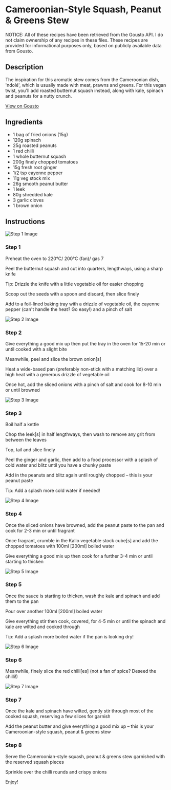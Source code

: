 # Cameroonian-Style Squash, Peanut & Greens Stew

NOTICE: All of these recipes have been retrieved from the Gousto API. I do not claim ownership of any recipes in these files. These recipes are provided for informational purposes only, based on publicly available data from Gousto.

## Description

The inspiration for this aromatic stew comes from the Cameroonian dish, 'ndolé', which is usually made with meat, prawns and greens. For this vegan twist, you'll add roasted butternut squash instead, along with kale, spinach and peanuts for a nutty crunch. 

[View on Gousto](https://www.gousto.co.uk/recipes/cookbook/cameroonian-style-squash-peanut-greens-stew)

## Ingredients

- 1 bag of fried onions (15g)
- 120g spinach
- 25g roasted peanuts 
- 1 red chilli
- 1 whole butternut squash
- 200g finely chopped tomatoes
- 15g fresh root ginger
- 1/2 tsp cayenne pepper
- 11g veg stock mix	
- 26g smooth peanut butter 	
- 1 leek
- 80g shredded kale
- 3 garlic cloves
- 1 brown onion

## Instructions

![Step 1 Image](https://production-media.gousto.co.uk/cms/recipe-step-image/Step-1-1602077287925-x200.jpg)

### Step 1

Preheat the oven to 220°C/ 200°C (fan)/ gas 7

Peel the butternut squash and cut into quarters, lengthways, using a sharp knife

Tip: Drizzle the knife with a little vegetable oil for easier chopping

Scoop out the seeds with a spoon and discard, then slice finely

Add to a foil-lined baking tray with a drizzle of vegetable oil, the cayenne pepper (can't handle the heat? Go easy!) and a pinch of salt

![Step 2 Image](https://production-media.gousto.co.uk/cms/recipe-step-image/Step-2-1602077438850-x200.jpg)

### Step 2

Give everything a good mix up then put the tray in the oven for 15-20 min or until cooked with a slight bite

Meanwhile, peel and slice the brown onion<span class="text-danger">[s]</span>

Heat a wide-based pan (preferably non-stick with a matching lid) over a high heat with a generous drizzle of vegetable oil

Once hot, add the sliced onions with a pinch of salt and cook for 8-10 min or until browned

![Step 3 Image](https://production-media.gousto.co.uk/cms/recipe-step-image/Step-3-1602077452422-x200.jpg)

### Step 3

Boil half a kettle

Chop the leek<span class="text-danger">[s]</span> in half lengthways, then wash to remove any grit from between the leaves

Top, tail and slice finely

Peel the ginger and garlic, then add to a food processor with a splash of cold water and blitz until you have a chunky paste

Add in the peanuts and blitz again until roughly chopped – this is your peanut paste

Tip: Add a splash more cold water if needed!

![Step 4 Image](https://production-media.gousto.co.uk/cms/recipe-step-image/Step-4-1602077527748-x200.jpg)

### Step 4

Once the sliced onions have browned, add the peanut paste to the pan and cook for 2-3 min or until fragrant

Once fragrant, crumble in the Kallo vegetable stock cube<span class="text-danger">[s] </span>and add the chopped tomatoes with 100ml<span class="text-danger"> [200ml] </span>boiled water

Give everything a good mix up then cook for a further 3-4 min or until starting to thicken

![Step 5 Image](https://production-media.gousto.co.uk/cms/recipe-step-image/Step-5-1602077600012-x200.jpg)

### Step 5

Once the sauce is starting to thicken, wash the kale and spinach and add them to the pan

Pour over another 100ml <span class="text-danger">[200ml]</span> boiled water

Give everything stir then cook, covered, for 4-5 min or until the spinach and kale are wilted and cooked through

Tip: Add a splash more boiled water if the pan is looking dry!

![Step 6 Image](https://production-media.gousto.co.uk/cms/recipe-step-image/Step-6-1602077621728-x200.jpg)

### Step 6

Meanwhile, finely slice the red chilli<span class="text-danger">[es]</span> (not a fan of spice? Deseed the chilli!)

![Step 7 Image](https://production-media.gousto.co.uk/cms/recipe-step-image/Step-7-1602077671312-x200.jpg)

### Step 7

Once the kale and spinach have wilted, gently stir through most of the cooked squash, reserving a few slices for garnish

Add the peanut butter and give everything a good mix up – this is your Cameroonian-style squash, peanut & greens stew

### Step 8

Serve the Cameroonian-style squash, peanut & greens stew garnished with the reserved squash pieces

Sprinkle over the chilli rounds and crispy onions

Enjoy!

